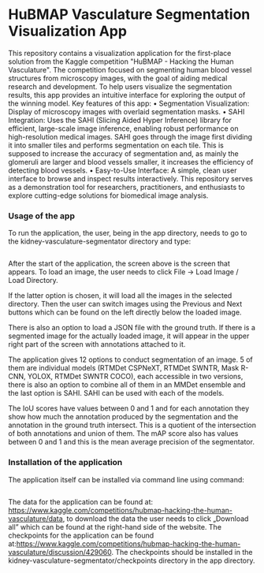 # HuBMAP Vasculature Segmentation Visualization App

This repository contains a visualization application for the first-place solution from the Kaggle competition "HuBMAP - Hacking the Human Vasculature". The competition focused on segmenting human blood vessel structures from microscopy images, with the goal of aiding medical research and development.
To help users visualize the segmentation results, this app provides an intuitive interface for exploring the output of the winning model.
Key features of this app:
    • Segmentation Visualization: Display of microscopy images with overlaid segmentation masks.
    • SAHI Integration: Uses the SAHI (Slicing Aided Hyper Inference) library for efficient, large-scale image inference, enabling robust performance on high-resolution medical images. SAHI goes through the image first dividing it into smaller tiles and performs segmentation on each tile. This is supposed to increase the accuracy of segmentation and, as mainly the glomeruli are larger and blood vessels smaller, it increases the efficiency of detecting blood vessels.
    • Easy-to-Use Interface: A simple, clean user interface to browse and inspect results interactively.
This repository serves as a demonstration tool for researchers, practitioners, and enthusiasts to explore cutting-edge solutions for biomedical image analysis. 
### Usage of the app
To run the application, the user, being in the app directory, needs to go to the kidney-vasculature-segmentator directory and type:
```python main.py
```
After the start of the application, the screen above is the screen that appears. To load an image, the user needs to click File → Load Image / Load Directory.










If the latter option is chosen, it will load all the images in the selected directory. Then the user can switch images using the Previous and Next buttons which can be found on the left directly below the loaded image. 

There is also an option to load a JSON file with the ground truth. If there is a segmented image for the actually loaded image, it will appear in the upper right part of the screen with annotations attached to it. 

The application gives 12 options to conduct segmentation of an image. 5 of them are individual models (RTMDet CSPNeXT, RTMDet SWNTR, Mask R-CNN, YOLOX, RTMDet SWNTR COCO), each accessible in two versions, there is also an option to combine all of them in an MMDet ensemble and the last option is SAHI. SAHI can be used with each of the models. 



The IoU scores have values between 0 and 1 and for each annotation they show how much the annotation produced by the segmentation and the annotation in the ground truth intersect. This is a quotient of the intersection of both annotations and union of them.
The mAP score also has values between 0 and 1 and this is the mean average precision of the segmentator.

### Installation of the application

The application itself can be installed via command line using command:
```git clone https://github.com/DamianBisewski/HumanVasculatureVisualization
```
The data for the application can be found at:
https://www.kaggle.com/competitions/hubmap-hacking-the-human-vasculature/data, to download the data the user needs to click „Download all” which can be found at the right-hand side of the website.
The checkpoints for the application can be found at:https://www.kaggle.com/competitions/hubmap-hacking-the-human-vasculature/discussion/429060.
The checkpoints should be installed in the kidney-vasculature-segmentator/checkpoints directory in the app directory.





